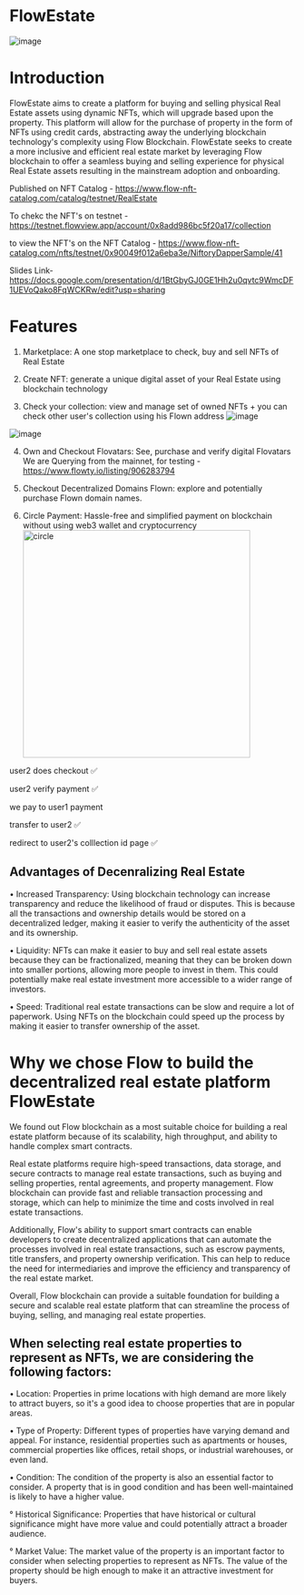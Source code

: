 # FlowEstate

![image](https://user-images.githubusercontent.com/95926324/221268137-b0d2e17e-610c-4ee6-8a9e-eebb498bd781.png)

# Introduction
FlowEstate aims to create a platform for buying and selling physical Real Estate assets using dynamic NFTs, which will upgrade based upon the property. This platform will allow for the purchase of property in the form of NFTs using credit cards, abstracting away the underlying blockchain technology's complexity using Flow Blockchain. FlowEstate seeks to create a more inclusive and efficient real estate market by leveraging Flow blockchain to offer a seamless buying and selling experience for physical Real Estate assets resulting in the mainstream adoption and onboarding.
 
 Published on NFT Catalog - https://www.flow-nft-catalog.com/catalog/testnet/RealEstate
 
 To chekc the NFT's on testnet - https://testnet.flowview.app/account/0x8add986bc5f20a17/collection
 
 to view the NFT's on the NFT Catalog - https://www.flow-nft-catalog.com/nfts/testnet/0x90049f012a6eba3e/NiftoryDapperSample/41
 
 Slides Link- https://docs.google.com/presentation/d/1BtGbyGJ0GE1Hh2u0qvtc9WmcDF1UEVoQako8FqWCKRw/edit?usp=sharing
 
# Features

1. Marketplace:
A one stop marketplace to check, buy and sell NFTs of Real Estate

2. Create NFT:
generate a unique digital asset of your Real Estate using blockchain technology

3. Check your collection:
view and manage set of owned NFTs + you can check other user's collection using his Flown address
![image](https://user-images.githubusercontent.com/95926324/221442058-60e360a4-5719-401e-aec5-a3cadf86c57f.png)

![image](https://user-images.githubusercontent.com/95926324/221573120-4f199065-59e6-45cc-979a-f5213d203e6b.png)

4. Own and Checkout Flovatars:
See, purchase and verify digital Flovatars 
We are Querying from the mainnet, for testing - https://www.flowty.io/listing/906283794 

5. Checkout Decentralized Domains Flown:
explore and potentially purchase Flown domain names.

6. Circle Payment:
Hassle-free and simplified payment on blockchain without using web3 wallet and cryptocurrency
<img src="https://user-images.githubusercontent.com/95926324/221572205-dbe85d57-927e-4e95-9cc6-9024d89250f9.png" alt="circle" width="400px"></img>

user2  does checkout ✅ 

user2 verify payment ✅

we pay to user1 payment 

transfer to user2 ✅

redirect to user2's colllection id page ✅


## Advantages of Decenralizing Real Estate
 
• Increased Transparency: Using blockchain technology can increase transparency and reduce the likelihood of fraud or disputes. This is because all the transactions and ownership details would be stored on a decentralized ledger, making it easier to verify the authenticity of the asset and its ownership.

• Liquidity: NFTs can make it easier to buy and sell real estate assets because they can be fractionalized, meaning that they can be broken down into smaller portions, allowing more people to invest in them. This could potentially make real estate investment more accessible to a wider range of investors.

• Speed: Traditional real estate transactions can be slow and require a lot of paperwork. Using NFTs on the blockchain could speed up the process by making it easier to transfer ownership of the asset.

# Why we chose Flow to build the decentralized real estate platform FlowEstate
We found out Flow blockchain as a most suitable choice for building a real estate platform because of its scalability, high throughput, and ability to handle complex smart contracts.

Real estate platforms require high-speed transactions, data storage, and secure contracts to manage real estate transactions, such as buying and selling properties, rental agreements, and property management. Flow blockchain can provide fast and reliable transaction processing and storage, which can help to minimize the time and costs involved in real estate transactions.

Additionally, Flow's ability to support smart contracts can enable developers to create decentralized applications that can automate the processes involved in real estate transactions, such as escrow payments, title transfers, and property ownership verification. This can help to reduce the need for intermediaries and improve the efficiency and transparency of the real estate market.

Overall, Flow blockchain can provide a suitable foundation for building a secure and scalable real estate platform that can streamline the process of buying, selling, and managing real estate properties. 

## When selecting real estate properties to represent as NFTs, we are considering the following factors:

• Location: Properties in prime locations with high demand are more likely to attract buyers, so it's a good idea to choose properties that are in popular areas.

• Type of Property: Different types of properties have varying demand and appeal. For instance, residential properties such as apartments or houses, commercial properties like offices, retail shops, or industrial warehouses, or even land.

• Condition: The condition of the property is also an essential factor to consider. A property that is in good condition and has been well-maintained is likely to have a higher value.

° Historical Significance: Properties that have historical or cultural significance might have more value and could potentially attract a broader audience.

° Market Value: The market value of the property is an important factor to consider when selecting properties to represent as NFTs. The value of the property should be high enough to make it an attractive investment for buyers.
